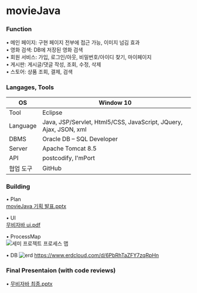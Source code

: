 # movieJava
### Function  
• 메인 페이지: 구현 페이지 전부에 접근 가능, 이미지 넘김 효과  
• 영화 검색: DB에 저장된 영화 검색  
• 회원 서비스: 가입, 로그인/아웃, 비밀번호/아이디 찾기, 마이페이지  
• 게시판: 게시글/댓글 작성, 조회, 수정, 삭제  
• 스토어: 상품 조회, 결제, 검색  

### Langages, Tools
| OS         | Window 10 |
| ---------- | ------------- |
| Tool       | Eclipse |
| Language      | Java, JSP/Servlet, Html5/CSS, JavaScript, JQuery, Ajax, JSON, xml  |
| DBMS      | Oracle DB – SQL Developer  |
| Server     | Apache Tomcat 8.5  |
| API        | postcodify, I'mPort |
| 협업 도구        | GitHub  |  

### Building
• Plan  
[movieJava 기획 발표.pptx](https://github.com/han-bbak/movieJava/files/6532017/OTT.pptx)  

• UI  
[무비자바 ui.pdf](https://github.com/han-bbak/movieJava/files/6532044/ui.pdf)  

• ProcessMap  
![세미 프로젝트 프로세스 맵](https://user-images.githubusercontent.com/77658506/119333528-ecf4a500-bcc4-11eb-94f9-1a5271bead02.png)

• DB
![erd](https://user-images.githubusercontent.com/77658506/119333809-465cd400-bcc5-11eb-9b17-d31d8d638eb0.png)
https://www.erdcloud.com/d/6PbRhTaZFY7zqRpHn

### Final Presentaion (with code reviews)  
• [무비자바 최종.pptx](https://github.com/han-bbak/movieJava/files/6532009/default.pptx)

